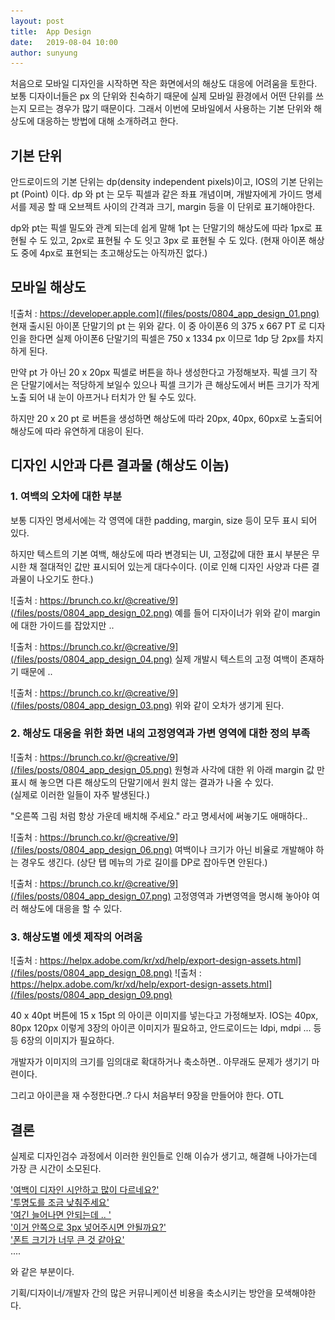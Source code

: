 ```yaml
---
layout: post
title:  App Design
date:   2019-08-04 10:00
author: sunyung
---
```


처음으로 모바일 디자인을 시작하면 작은 화면에서의 해상도 대응에 어려움을 토한다. 보통 디자이너들은 px 의 단위와 친숙하기 때문에 실제 모바일 환경에서 어떤 단위를 쓰는지 모르는 경우가 많기 때문이다.
그래서 이번에 모바일에서 사용하는 기본 단위와 해상도에  대응하는 방법에 대해 소개하려고 한다.

## 기본 단위
안드로이드의 기본 단위는 dp(density independent pixels)이고, IOS의 기본 단위는 pt (Point) 이다.
dp 와 pt 는 모두 픽셀과 같은 좌표 개념이며, 개발자에게 가이드 명세서를 제공 할 때 오브젝트 사이의 간격과 크기, margin 등을 이 단위로 표기해야한다.

dp와 pt는 픽셀 밀도와 관계 되는데 쉽게 말해 1pt 는 단말기의 해상도에 따라 1px로 표현될 수 도 있고, 2px로 표현될 수 도 잇고 3px 로 표현될 수 도 있다. (현재 아이폰 해상도 중에 4px로 표현되는 초고해상도는 아직까진 없다.)


## 모바일 해상도
![출처 : https://developer.apple.com](/files/posts/0804_app_design_01.png)
현재 출시된 아이폰 단말기의 pt 는 위와 같다.
이 중 아이폰6 의 375 x 667 PT 로 디자인을 한다면 실제 아이폰6 단말기의 픽셀은 750 x 1334 px 이므로 1dp 당 2px를 차지 하게 된다.

만약 pt 가 아닌 20 x 20px 픽셀로 버튼을 하나 생성한다고 가정해보자. 
픽셀 크기 작은 단말기에서는 적당하게 보일수 있으나 픽셀 크기가 큰 해상도에서 버튼 크기가 작게 노출 되어 내 눈이 아프거나 터치가 안 될 수도 있다.  

하지만 20 x 20 pt 로 버튼을 생성하면 해상도에 따라 20px, 40px, 60px로 노출되어 해상도에 따라 유연하게 대응이 된다.

## 디자인 시안과 다른 결과물 (해상도 이놈)
### 1. 여백의 오차에 대한 부분
보통 디자인 명세서에는 각 영역에 대한 padding, margin, size 등이 모두 표시 되어 있다.

하지만 텍스트의 기본 여백, 해상도에 따라 변경되는 UI, 고정값에 대한 표시 부분은 무시한 채 절대적인 값만 표시되어 있는게 대다수이다.
(이로 인해 디자인 사양과 다른 결과물이 나오기도 한다.)

![출처 : https://brunch.co.kr/@creative/9](/files/posts/0804_app_design_02.png)
예를 들어 디자이너가 위와 같이 margin에 대한 가이드를 잡았지만 ..

![출처 : https://brunch.co.kr/@creative/9](/files/posts/0804_app_design_04.png)
실제 개발시 텍스트의 고정 여백이 존재하기 때문에 ..

![출처 : https://brunch.co.kr/@creative/9](/files/posts/0804_app_design_03.png)
위와 같이 오차가 생기게 된다.

### 2. 해상도 대응을 위한 화면 내의 고정영역과 가변 영역에 대한 정의 부족

![출처 : https://brunch.co.kr/@creative/9](/files/posts/0804_app_design_05.png)
원형과 사각에 대한 위 아래 margin 값 만 표시 해 놓으면 다른 해상도의 단말기에서 원치 않는 결과가 나올 수 있다.<br/>
(실제로 이러한 일들이 자주 발생된다.)

"오른쪽 그림 처럼 항상 가운데 배치해 주세요." 라고 명세서에 써놓기도 애매하다..

![출처 : https://brunch.co.kr/@creative/9](/files/posts/0804_app_design_06.png)
여백이나 크기가 아닌 비율로 개발해야 하는 경우도 생긴다.
(상단 탭 메뉴의 가로 길이를 DP로 잡아두면 안된다.)

![출처 : https://brunch.co.kr/@creative/9](/files/posts/0804_app_design_07.png)
고정영역과 가변영역을 명시해 놓아야 여러 해상도에 대응을 할 수 있다.

### 3. 해상도별 에셋 제작의 어려움
![출처 : https://helpx.adobe.com/kr/xd/help/export-design-assets.html](/files/posts/0804_app_design_08.png)
![출처 : https://helpx.adobe.com/kr/xd/help/export-design-assets.html](/files/posts/0804_app_design_09.png)

40 x 40pt 버튼에  15 x 15pt 의 아이콘 이미지를 넣는다고 가정해보자.
IOS는 40px, 80px 120px 이렇게 3장의 아이콘 이미지가 필요하고, 안드로이드는 ldpi, mdpi ... 등등 6장의 이미지가 필요하다.

개발자가 이미지의 크기를 임의대로 확대하거나 축소하면.. 아무래도 문제가 생기기 마련이다.

그리고 아이콘을 재 수정한다면..? 다시 처음부터 9장을 만들어야 한다. OTL


## 결론

실제로 디자인검수 과정에서 이러한 원인들로 인해 이슈가 생기고, 해결해 나아가는데 가장 큰 시간이 소모된다.

<u>'여백이 디자인 시안하고 많이 다르네요?'</u><br/>
<u>'투명도를 조금 낮춰주세요'</u><br/>
<u>'여긴 늘어나면 안되는데 .. '</u><br/>
<u>'이거 안쪽으로 3px 넣어주시면 안될까요?'</u><br/>
<u>'폰트 크기가 너무 큰 것 같아요'</u><br/>
....

와 같은 부분이다. 

기획/디자이너/개발자 간의 많은 커뮤니케이션 비용을 축소시키는 방안을 모색해야한다.



